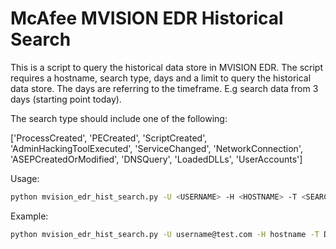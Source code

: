 # McAfee MVISION EDR Historical Search

This is a script to query the historical data store in MVISION EDR. The script requires a hostname, search type, days and a limit to query the historical data store. The days are referring to the timeframe. E.g search data from 3 days (starting point today).

The search type should include one of the following:

['ProcessCreated', 'PECreated', 'ScriptCreated', 'AdminHackingToolExecuted', 'ServiceChanged', 'NetworkConnection', 'ASEPCreatedOrModified', 'DNSQuery', 'LoadedDLLs', 'UserAccounts']

Usage:

```sh
python mvision_edr_hist_search.py -U <USERNAME> -H <HOSTNAME> -T <SEARCHTYPE> -D <DAYS> -L <MAX RESULTS>

```

Example:

```sh
python mvision_edr_hist_search.py -U username@test.com -H hostname -T DNSQuery -D 1 -L 20
```
